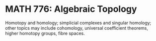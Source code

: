 # MATH 776: Algebraic Topology

Homotopy and homology; simplicial complexes and singular homology; other topics may include cohomology, universal coefficient theorems, higher homotopy groups, fibre spaces.